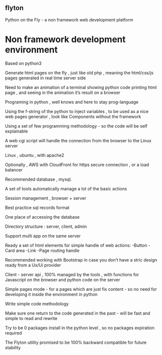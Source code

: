 ## flyton
Python on the Fly - a non framework web development platform




# Non framework development environment

Based on python3

Generate html pages on the fly , just like old php , meaning the html/css/js pages generated in real time server side

Need to make an animation of a terminal showing python code printing html page , and seeing in the animation it’s result on a browser

Programing in python , well knows and here to stay prog-language 

Using the f-string of the python to inject variables , to be used as a nice web pages generator , look like Components without the framework

Using a set of few programming methodology - so the code will be self explainable

A web cgi script will handle the connection from the browser to the Linux server

Linux , ubuntu , with apache2

Optionally , AWS with CloudFront for https secure connection , or a load balancer

Recommended database , mysql. 

A set of tools automatically manage a lot of the basic actions

Session management , browser + server

Best practice sql records format

One place of accessing the database

Directory structure : server, client, admin

Support multi app on the same server

Ready a set of html elements for simple handle of web actions:
-Button
-Card area
-Link
-Page routing handle


Recommended working with Bootstrap in case you don’t have a stric design ready from a Ux/Ui provider

Client - server api , 100% managed by the tools , with functions for Javascript on the browser and python code on the server

Simple pages mode - for a pages which are just fix content - so no need for developing it inside the environment in python

Write simple code methodology

Make sure one return to the code generated in the past - will be fast and simple to read and rewrite

Try to be 0 packages install in the python level , so no packages expiration required

The Flyton utility promised to be 100% backward compatible for future stability


